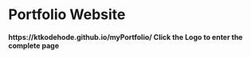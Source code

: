 # Portfolio Website

<h4>https://ktkodehode.github.io/myPortfolio/ Click the Logo to enter the complete page</h4>

